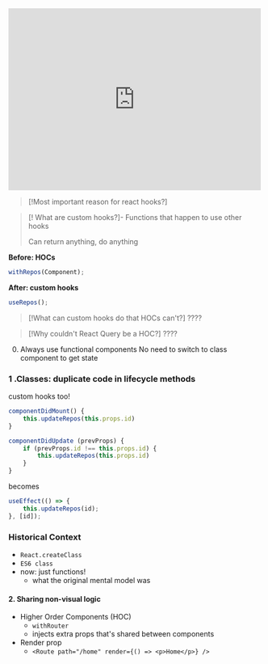 
<iframe width="500" height="360" src="https://www.youtube.com/embed/eX_L39UvZes" title="Why React Hooks?" frameborder="0" allow="accelerometer; autoplay; clipboard-write; encrypted-media; gyroscope; picture-in-picture; web-share" allowfullscreen></iframe>

>[!Most important reason for react hooks?]


>[! What are custom hooks?]-
>Functions that happen to use other hooks
>
>Can return anything, do anything

**Before: HOCs**

```jsx
withRepos(Component);
```

**After: custom hooks**

```jsx
useRepos();
```

>[!What can custom hooks do that HOCs can't?]
>????

>[!Why couldn't React Query be a HOC?]
>????

0. Always use functional components
	No need to switch to class component to get state

### 1 .Classes: duplicate code in lifecycle methods

custom hooks too!

```jsx
componentDidMount() {
    this.updateRepos(this.props.id)
}

componentDidUpdate (prevProps) {
    if (prevProps.id !== this.props.id) {
        this.updateRepos(this.props.id)
    }
}
```

becomes

```jsx
useEffect(() => {
    this.updateRepos(id);
}, [id]);
```

### Historical Context

-   `React.createClass`
-   `ES6 class`
-   now: just functions!
	- what the original mental model was

#### 2. Sharing non-visual logic

-   Higher Order Components (HOC)
    -   `withRouter`
    -   injects extra props that's shared between components
-   Render prop
    -   `<Route path="/home" render={() => <p>Home</p>} />`
